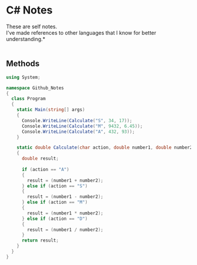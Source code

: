 # C# Notes
These are self notes. <br>
I've made references to other languages that I know for better understanding.*
<br>
<br>

## Methods
```cs
using System;

namespace Github_Notes
{
  class Program
  {
    static Main(string[] args)
    {
      Console.WriteLine(Calculate("S", 34, 17));
      Console.WriteLine(Calculate("M", 9432, 6.45));
      Console.WriteLine(Calculate("A", 432, 93));
    }

    static double Calculate(char action, double number1, double number2)
    {
      double result;
      
      if (action == "A")
      {
        result = (number1 + number2);
      } else if (action == "S")
      {
        result = (number1 - number2);
      } else if (action == "M")
      {
        result = (number1 * number2);
      } else if (action == "D")
      {
        result = (number1 / number2);
      }
      return result;
    }
  }
}
```
